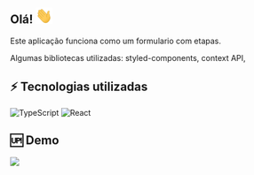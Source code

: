## Olá! <img src="https://raw.githubusercontent.com/victoralmeidadev/victoralmeidadev/master/wave.gif" width="30px">

Este aplicação funciona como um formulario com etapas.

Algumas bibliotecas utilizadas:
styled-components,
context API,

## ⚡ Tecnologias utilizadas

![TypeScript](https://img.shields.io/badge/-TypeScript-black?style=flat-square&logo=typescript)
![React](https://img.shields.io/badge/-React-black?style=flat-square&logo=react)

## 🆙 Demo

<img src="https://user-images.githubusercontent.com/30902898/137135870-d0ab631e-f494-4025-85b2-eb2e92eb145e.gif" width="250px">
